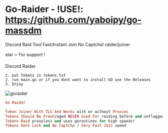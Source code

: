 # Go-Raider  - !USE!: https://github.com/yaboipy/go-massdm
Discord Raid Tool Fast/Instant Join No Captcha!  raider/joiner

star ⭐ For support !

Discord Raider

```
1. put Tokens in tokens.txt
2. run main.go or if you dont want to install GO use the Releases
3. Enjoy

```

![goraider](https://user-images.githubusercontent.com/110062350/198759442-50b506ee-3eff-4a67-9d4e-0a74027ac588.gif)


```ruby
Go Raider

Token Joiner With TLS And Works with or without Proxies
Tokens Should Be Fresh/aged NEVER Used For raiding before and unflagged
Tokens Raid proxyless and uses goroutines for high speeds! 
Tokens Dont Lock and No Captcha / Very Fast Join speed

```
